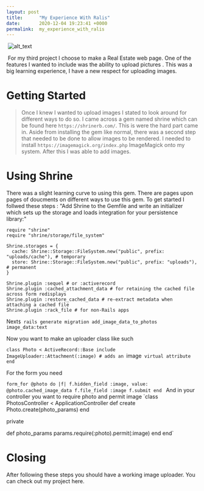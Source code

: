 ```yaml
---
layout: post
title:      "My Experience With Ralis"
date:       2020-12-04 19:23:41 +0000
permalink:  my_experience_with_ralis
---
```


​
![alt_text](https://media.giphy.com/media/3otPoEvMyH2X0NTOWk/giphy.gif)

​
For my third project I choose to make a Real Estate web page. One of the features I wanted to include was the ability to upload pictures . This was a big learning experience, I have a new respect for uploading images.
​
# Getting Started
> Once I knew I wanted to upload images I stated to look around for different ways to do so. I came across a gem named shrine which can be found here `https://shrinerb.com/`. This is were the hard part came in. Aside from installing the gem like normal, there was a second step that needed to be done to allow images to be rendered. I needed to install  `https://imagemagick.org/index.php` ImageMagick onto my system. After this I was able to add images.
​
# Using Shrine
There was a slight learning curve to using this gem. There are pages upon pages of doucments on different ways to use this gem. To get started I follwed these steps : "Add Shrine to the Gemfile and write an initializer which sets up the storage and loads integration for your persistence library:"

```
require "shrine"
require "shrine/storage/file_system"
 
Shrine.storages = { 
  cache: Shrine::Storage::FileSystem.new("public", prefix: "uploads/cache"), # temporary 
  store: Shrine::Storage::FileSystem.new("public", prefix: "uploads"),       # permanent 
}
 
Shrine.plugin :sequel # or :activerecord 
Shrine.plugin :cached_attachment_data # for retaining the cached file across form redisplays 
Shrine.plugin :restore_cached_data # re-extract metadata when attaching a cached file 
Shrine.plugin :rack_file # for non-Rails apps 
```
Next 
​`$ rails generate migration add_image_data_to_photos image_data:text`

Now you want to make an uploader class like such

`class Photo < ActiveRecord::Base
  include ImageUploader::Attachment(:image) # adds an `image` virtual attribute 
end`

For the form you need 

`form_for @photo do |f|
  f.hidden_field :image, value: @photo.cached_image_data
  f.file_field :image
  f.submit
end
`
And in your controller you want to require photo and permit image
`class PhotosController < ApplicationController
  def create
    Photo.create(photo_params)
		      end
 
  private
 
  def photo_params
    params.require(:photo).permit(:image)
  end
end`

# Closing
After following these steps you should have a working image uploader. You can check out my project here. [](https://github.com/csdj92/real-estate-project)

